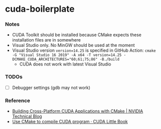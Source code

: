cuda-boilerplate
================
### Notes
- CUDA Toolkit should be installed because CMake expects these installation files are in somewhere
- Visual Studio only. No MinGW should be used at the moment
- Visual Studio version `version=14.25` is specified in GitHub Action: `cmake -G "Visual Studio 16 2019" -A x64 -T version=14.25 -DCMAKE_CUDA_ARCHITECTURES="60;61;75;86" -B./build`
  - CUDA does not work with latest Visual Studio

### TODOs
- [ ] Debugger settings (gdb may not work)

### Reference
- [Building Cross-Platform CUDA Applications with CMake | NVIDIA Technical Blog](https://developer.nvidia.com/blog/building-cuda-applications-cmake/)
- [Use CMake to compile CUDA program · CUDA Little Book](https://nanxiao.gitbooks.io/cuda-little-book/content/posts/use-cmake-to-compile-cuda-program.html)
